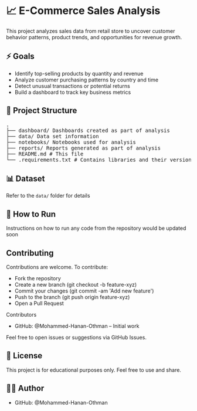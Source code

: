 # 📈 E-Commerce Sales Analysis

This project analyzes sales data from retail store to uncover customer behavior patterns, product trends, and opportunities for revenue growth.

## ⚡ Goals
- Identify top-selling products by quantity and revenue
- Analyze customer purchasing patterns by country and time
- Detect unusual transactions or potential returns
- Build a dashboard to track key business metrics

## 📁 Project Structure

<pre>
.
├── dashboard/ Dashboards created as part of analysis
├── data/ Data set information
├── notebooks/ Notebooks used for analysis
├── reports/ Reports generated as part of analysis
├── README.md # This file
└── .requirements.txt # Contains libraries and their versions as used
</pre>

##  📊 Dataset

Refer to the `data/` folder for details

## 🚀 How to Run

Instructions on how to run any code from the repository would be updated soon

## Contributing
Contributions are welcome. To contribute:

- Fork the repository
- Create a new branch (git checkout -b feature-xyz)
- Commit your changes (git commit -am 'Add new feature')
- Push to the branch (git push origin feature-xyz)
- Open a Pull Request

Contributors
- GitHub: @Mohammed-Hanan-Othman – Initial work

Feel free to open issues or suggestions via GitHub Issues.

## 📄 License
This project is for educational purposes only. Feel free to use and share.

## 👨‍💻 Author
- GitHub: @Mohammed-Hanan-Othman